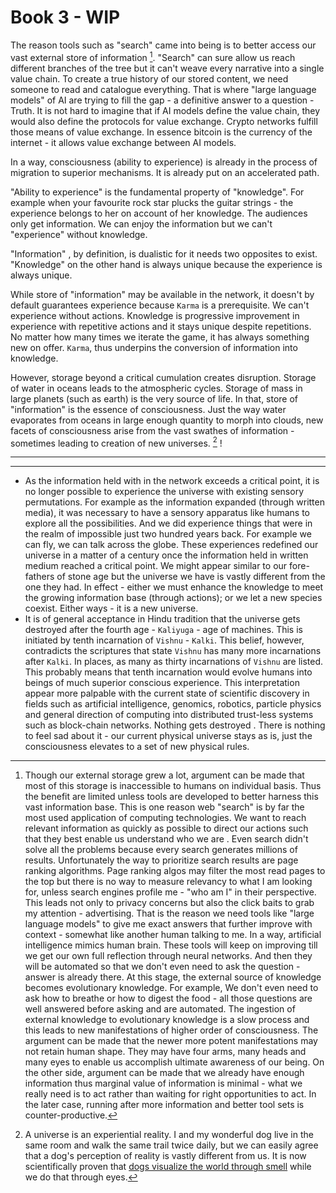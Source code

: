 # Book 3 - WIP

The reason tools such as "search" came into being is to better access our vast external store of information [^whySearch]. "Search" can sure allow us reach different branches of the tree but it can't weave every narrative into a single value chain. To create a true history of our stored content, we need someone to read and catalogue everything. That is where "large language models" of AI are trying to fill the gap - a definitive answer to a question - Truth.  It is not hard to imagine that if AI models define the value chain, they would also define the protocols for value exchange. Crypto networks fulfill those means of value exchange. In essence bitcoin is the currency of the internet - it allows value exchange between AI models.

In a way, consciousness (ability to experience) is already in the process of migration to superior mechanisms. It is already put on an accelerated path. 

"Ability to experience" is the fundamental property of "knowledge". For example when your favourite rock star plucks the guitar strings - the experience belongs to her on account of her knowledge. The audiences only get information. We can enjoy the information but we can't "experience" without knowledge.

"Information" , by definition, is dualistic for it needs two opposites to exist. "Knowledge" on the other hand is always unique because the experience is always unique. 

While store of "information" may be available in the network, it doesn't by default guarantees experience because `Karma` is a prerequisite. We can't experience without actions. Knowledge is progressive improvement in experience with repetitive actions and it stays unique despite repetitions. No matter how many times we iterate the game, it has always something new on offer. `Karma`, thus underpins the conversion of information into knowledge. 

However, storage beyond a critical cumulation creates disruption. Storage of water in oceans leads to the atmospheric cycles. Storage of mass in large planets (such as earth) is the very source of life. In that, store of "information" is the essence of consciousness. Just the way water evaporates from oceans in large enough quantity to morph into clouds, new facets of consciousness arise from the vast swathes of information - sometimes leading to creation of new universes. [^kalki] ! 

----

[^whySearch]: Though our external storage grew a lot, argument can be made that most of this storage is inaccessible to humans on individual basis. Thus the benefit are limited unless tools are developed to better harness this vast information base. This is one reason web "search" is by far the most used application of computing technologies. We want to reach relevant information as quickly as possible to direct our actions such that they best enable us understand who we are . Even search didn't solve all the problems because every search generates millions of results. Unfortunately the way to prioritize search results are page ranking algorithms. Page ranking algos may filter the most read pages to the top but there is no way to measure relevancy to what I am looking for, unless search engines profile me - "who am I" in their perspective. This leads not only to privacy concerns but also the click baits to grab my attention - advertising. That is the reason we need tools like "large language models" to give me exact answers that further improve with context - somewhat like another human talking to me. In a way, artificial intelligence mimics human brain. These tools will keep on improving till we get our own full reflection through neural networks. And then they will be automated so that we don't even need to ask the question - answer is already there. At this stage, the external source of knowledge becomes evolutionary knowledge. For example, We don't even need to ask how to breathe or how to digest the food - all those questions are well answered before asking and are automated. The ingestion of external knowledge to evolutionary knowledge is a slow process and this leads to new manifestations of higher order of consciousness. The argument can be made that the newer more potent manifestations may not retain human shape. They may have four arms, many heads and many eyes to enable us accomplish ultimate awareness of our being. On the other side, argument can be made that we already have enough information thus marginal value of information is minimal - what we really need is to act rather than waiting for right opportunities to act. In the later case, running after more information and better tool sets is counter-productive.

---

[^kalki]: A universe is an experiential reality. I and my wonderful dog live in the same room and walk the same trail twice daily, but we can easily agree that a dog's perception of reality is vastly different from us. It is now scientifically proven that [ dogs visualize the world through smell](https://www.jneurosci.org/content/42/33/6392) while we do that through eyes. 
- As the information held with in the network exceeds a critical point, it is no longer possible to experience the universe with existing sensory permutations. For example as the information expanded (through written media), it was necessary to have a sensory apparatus like humans to explore all the possibilities. And we did experience things that were in the realm of impossible just two hundred years back. For example we can fly, we can talk across the globe. These experiences redefined our universe in a matter of a century once the information held in written medium reached a critical point. We might appear similar to our fore-fathers of stone age but the universe we have is vastly different from the one they had. In effect - either we must enhance the knowledge to meet the growing information base (through actions); or we let a new species coexist. Either ways - it is a new universe.
- It is of general acceptance in Hindu tradition that the universe gets destroyed after the fourth age - `Kaliyuga` - age of machines. This is initiated by tenth incarnation of `Vishnu` - `Kalki`. This belief, however, contradicts the scriptures that state  `Vishnu` has many more incarnations after `Kalki`. In places, as many as thirty incarnations of `Vishnu` are listed. This probably means that tenth incarnation would evolve humans into beings of much superior conscious experience. This interpretation appear more palpable with the current state of scientific discovery in fields such as artificial intelligence, genomics, robotics, particle physics and general direction of computing into distributed trust-less systems such as block-chain networks. Nothing gets destroyed . There is nothing to feel sad about it -  our current physical universe stays as is, just the consciousness elevates to a set of new physical rules. 


